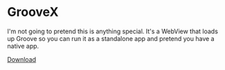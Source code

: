 # GrooveX

I'm not going to pretend this is anything special. It's a WebView that loads up Groove so you can run it as a standalone app and pretend you have a native app.

[Download](https://www.dropbox.com/sh/h1xx8362o55wen8/AAARPm9DLe29Jw5SSRBG0rqza?dl=0)